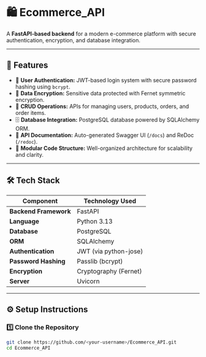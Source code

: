 # 🛍️ Ecommerce_API

A **FastAPI-based backend** for a modern e-commerce platform with secure authentication, encryption, and database integration.

---

## 🚀 Features

- 🔐 **User Authentication:** JWT-based login system with secure password hashing using `bcrypt`.
- 🧠 **Data Encryption:** Sensitive data protected with Fernet symmetric encryption.
- 🛒 **CRUD Operations:** APIs for managing users, products, orders, and order items.
- 🗄️ **Database Integration:** PostgreSQL database powered by SQLAlchemy ORM.
- 📘 **API Documentation:** Auto-generated Swagger UI (`/docs`) and ReDoc (`/redoc`).
- 🧩 **Modular Code Structure:** Well-organized architecture for scalability and clarity.

---

## 🛠️ Tech Stack

| Component | Technology Used |
|------------|-----------------|
| **Backend Framework** | FastAPI |
| **Language** | Python 3.13 |
| **Database** | PostgreSQL |
| **ORM** | SQLAlchemy |
| **Authentication** | JWT (via python-jose) |
| **Password Hashing** | Passlib (bcrypt) |
| **Encryption** | Cryptography (Fernet) |
| **Server** | Uvicorn |

---

## ⚙️ Setup Instructions

### 1️⃣ Clone the Repository
```bash
git clone https://github.com/<your-username>/Ecommerce_API.git
cd Ecommerce_API
